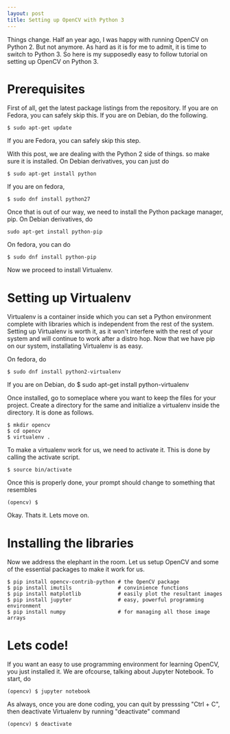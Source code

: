 ```yaml
---
layout: post
title: Setting up OpenCV with Python 3
---
```


Things change. Half an year ago, I was happy with running OpenCV on Python 2.
But not anymore. As hard as it is for me to admit, it is time to switch to
Python 3. So here is my supposedly easy to follow tutorial on setting up OpenCV
on Python 3.

# Prerequisites  
First of all, get the latest package listings from the repository. If you are
on Fedora, you can safely skip this. If you are on Debian, do the following.

    $ sudo apt-get update

If you are Fedora, you can safely skip this step.

With this post, we are dealing with the Python 2 side of things. so make sure it is installed. On Debian derivatives, you can just do  

    $ sudo apt-get install python  

If you are on fedora,  
    
    $ sudo dnf install python27  

Once that is out of our way, we need to install the Python package manager, pip. On Debian derivatives, do  
    
    sudo apt-get install python-pip

On fedora, you can do
    
    $ sudo dnf install python-pip

Now we proceed to install Virtualenv.  

# Setting up Virtualenv  
Virtualenv is a container inside which you can set a Python environment complete with libraries which is independent from the rest of the system. Setting up Virtualenv is worth it, as it won't interfere with the rest of your system and will continue to work after a distro hop. Now that we have pip on our system, installating Virtualenv is as easy.

On fedora, do
    
    $ sudo dnf install python2-virtualenv 

If you are on Debian, do
    $ sudo apt-get install python-virtualenv

Once installed, go to someplace where you want to keep the files for your project. Create a directory for the same and initialize a virtualenv inside the directory. It is done as follows.  
    
    $ mkdir opencv  
    $ cd opencv  
    $ virtualenv .  

To make a virtualenv work for us, we need to activate it. This is done by calling the activate script.  
    
    $ source bin/activate  

Once this is properly done, your prompt should change to something that resembles  
    
    (opencv) $  

Okay. Thats it. Lets move on.  

# Installing the libraries
Now we address the elephant in the room. Let us setup OpenCV and some of the essential packages to make it work for us.  
    
    $ pip install opencv-contrib-python # the OpenCV package  
    $ pip install imutils               # convinience functions  
    $ pip install matplotlib            # easily plot the resultant images  
    $ pip install jupyter               # easy, powerful programming environment
    $ pip install numpy                 # for managing all those image arrays  

# Lets code!  
If you want an easy to use programming environment for learning OpenCV, you just installed it. We are ofcourse, talking about Jupyter Notebook. To start, do  

    (opencv) $ jupyter notebook  

As always, once you are done coding, you can quit by presssing "Ctrl + C", then
deactivate Virtualenv by running "deactivate" command 

    (opencv) $ deactivate

